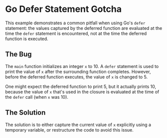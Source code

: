 # Go Defer Statement Gotcha

This example demonstrates a common pitfall when using Go's `defer` statement: the values captured by the deferred function are evaluated at the time the `defer` statement is encountered, not at the time the deferred function is executed.

## The Bug

The `main` function initializes an integer `x` to 10. A `defer` statement is used to print the value of `x` after the surrounding function completes. However, before the deferred function executes, the value of `x` is changed to 5.

One might expect the deferred function to print 5, but it actually prints 10, because the value of `x` that's used in the closure is evaluated at the time of the `defer` call (when `x` was 10). 

## The Solution

The solution is to either capture the current value of `x` explicitly using a temporary variable, or restructure the code to avoid this issue.